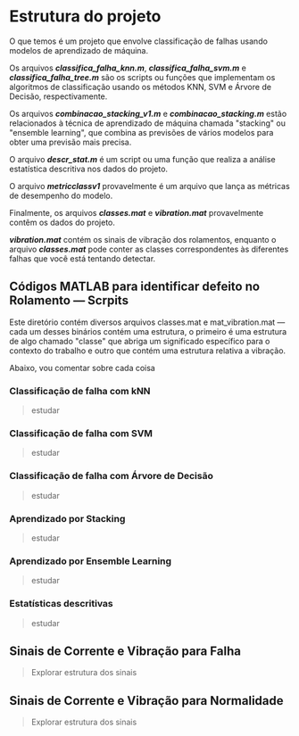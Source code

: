 # Estrutura do projeto

O que temos é um projeto que envolve classificação de falhas usando modelos de aprendizado de máquina. 

Os arquivos ***classifica_falha_knn.m***, ***classifica_falha_svm.m*** e ***classifica_falha_tree.m*** são os scripts ou funções que implementam os algoritmos de classificação usando os métodos KNN, SVM e Árvore de Decisão, respectivamente.

Os arquivos ***combinacao_stacking_v1.m*** e ***combinacao_stacking.m*** estão relacionados à técnica de aprendizado de máquina chamada "stacking" ou "ensemble learning", que combina as previsões de vários modelos para obter uma previsão mais precisa.

O arquivo ***descr_stat.m*** é um script ou uma função que realiza a análise estatística descritiva nos dados do projeto.

O arquivo ***metricclassv1*** provavelmente é um arquivo que lança as métricas de desempenho do modelo.

Finalmente, os arquivos ***classes.mat*** e ***vibration.mat*** provavelmente contêm os dados do projeto.

***vibration.mat*** contém os sinais de vibração dos rolamentos, enquanto o arquivo ***classes.mat*** pode conter as classes correspondentes às diferentes falhas que você está tentando detectar.

## Códigos MATLAB para identificar defeito no Rolamento — Scrpits

Este diretório contém diversos arquivos classes.mat e mat_vibration.mat — cada um desses binários contém uma estrutura, o primeiro é uma estrutura de algo chamado "classe" que abriga um significado específico para o contexto do trabalho e outro que contém uma estrutura relativa a vibração.

Abaixo, vou comentar sobre cada coisa

### Classificação de falha com kNN

> estudar

### Classificação de falha com SVM

> estudar

### Classificação de falha com Árvore de Decisão

> estudar

### Aprendizado por Stacking

> estudar

### Aprendizado por Ensemble Learning

> estudar

### Estatísticas descritivas

> estudar

## Sinais de Corrente e Vibração para **Falha**

> Explorar estrutura dos sinais

## Sinais de Corrente e Vibração para **Normalidade**

> Explorar estrutura dos sinais